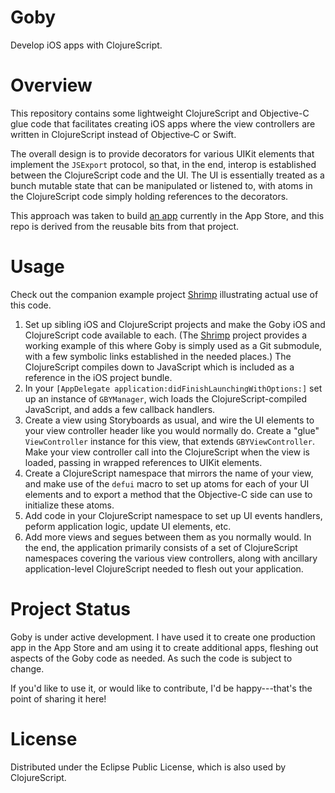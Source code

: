 Goby
====

Develop iOS apps with ClojureScript.

Overview
========

This repository contains some lightweight ClojureScript and Objective-C glue code that facilitates creating iOS apps where the view controllers are written in ClojureScript instead of Objective‑C or Swift.

The overall design is to provide decorators for various UIKit elements that implement the `JSExport` protocol, so that, in the end, interop is established between the ClojureScript code and the UI. The UI is essentially treated as a bunch mutable state that can be manipulated or listened to, with atoms in the ClojureScript code simply holding references to the decorators.

This approach was taken to build [an app](http://fikesfarm.com/cc/) currently in the App Store, and this repo is derived from the reusable bits from that project.

Usage
=====

Check out the companion example project [Shrimp](https://github.com/mfikes/shrimp) illustrating actual use of this code.

1. Set up sibling iOS and ClojureScript projects and make the Goby iOS and ClojureScript code available to each. (The [Shrimp](https://github.com/mfikes/shrimp) project provides a working example of this where Goby is simply used as a Git submodule, with a few symbolic links established in the needed places.) The ClojureScript compiles down to JavaScript which is included as a reference in the iOS project bundle.
2. In your `[AppDelegate application:didFinishLaunchingWithOptions:]` set up an instance of `GBYManager`, wich loads the ClojureScript-compiled JavaScript, and adds a few callback handlers.
3. Create a view using Storyboards as usual, and wire the UI elements to your view controller header like you would normally do. Create a "glue" `ViewController` instance for this view, that extends `GBYViewController`. Make your view controller call into the ClojureScript when the view is loaded, passing in wrapped references to UIKit elements.
4. Create a ClojureScript namespace that mirrors the name of your view, and make use of the `defui` macro to set up atoms for each of your UI elements and to export a method that the Objective-C side can use to initialize these atoms.
5. Add code in your ClojureScript namespace to set up UI events handlers, peform application logic, update UI elements, etc.
6. Add more views and segues between them as you normally would. In the end, the application primarily consists of a set of ClojureScript namespaces covering the various view controllers, along with ancillary application-level ClojureScript needed to flesh out your application.

Project Status
==============

Goby is under active development. I have used it to create one production app in the App Store and am using it to create additional apps, fleshing out aspects of the Goby code as needed. As such the code is subject to change.

If you'd like to use it, or would like to contribute, I'd be happy---that's the point of sharing it here!

License
=======

Distributed under the Eclipse Public License, which is also used by ClojureScript.

